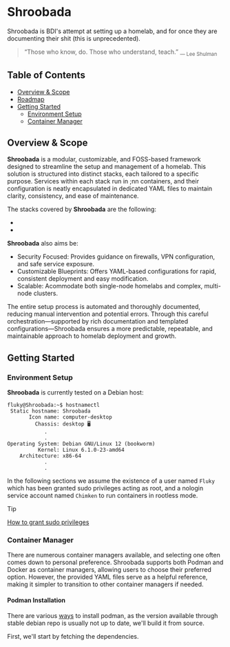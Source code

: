 # Shroobada
Shroobada is BDI's attempt at setting up a homelab, and for once they are documenting their shit (this is unprecedented).

> “Those who know, do. Those who understand, teach.” <sub>― Lee Shulman </sub>

## Table of Contents

- [Overview & Scope](#overview--scope)
- [Roadmap](#roadmap)
- [Getting Started](#getting-started)
  - [Environment Setup](#environment-setup)
  - [Container Manager](#container-manager)

## Overview & Scope
**Shroobada** is a modular, customizable, and FOSS-based framework designed to streamline the setup and management of a homelab. This solution is structured into distinct stacks, each tailored to a specific purpose. Services within each stack run in ;nn containers, and their configuration is neatly encapsulated in dedicated YAML files to maintain clarity, consistency, and ease of maintenance.

The stacks covered by **Shroobada** are the following:

- 
- 

**Shroobada** also aims be:

- Security Focused: Provides guidance on firewalls, VPN configuration, and safe service exposure.
- Customizable Blueprints: Offers YAML-based configurations for rapid, consistent deployment and easy modification.
- Scalable: Acommodate both single-node homelabs and complex, multi-node clusters.

The entire setup process is automated and thoroughly documented, reducing manual intervention and potential errors. Through this careful orchestration—supported by rich documentation and templated configurations—Shroobada ensures a more predictable, repeatable, and maintainable approach to homelab deployment and growth.

## Getting Started

### Environment Setup
**Shroobada** is currently tested on a Debian host:
```console
fluky@Shroobada:~$ hostnamectl
 Static hostname: Shroobada
       Icon name: computer-desktop
         Chassis: desktop 🖥️
            .
            .
Operating System: Debian GNU/Linux 12 (bookworm)
          Kernel: Linux 6.1.0-23-amd64
    Architecture: x86-64
            .
            .
```

In the following sections we assume the existence of a user named `Fluky` which has been granted sudo privileges acting as root, and a nologin service account named `Chimken` to run containers in rootless mode.

> [!TIP]
> [How to grant sudo privileges](./code_blocks.md#grant-sudo-privileges)


### Container Manager
There are numerous container managers available, and selecting one often comes down to personal preference. Shroobada supports both Podman and Docker as container managers, allowing users to choose their preferred option. However, the provided YAML files serve as a helpful reference, making it simpler to transition to other container managers if needed.

#### Podman Installation
There are various [ways](https://github.com/containers/podman.io/blob/main/docs/installation.md) to install podman, as the version available through stable debian repo is usually not up to date, we'll build it from source.

First, we'll start by fetching the dependencies.